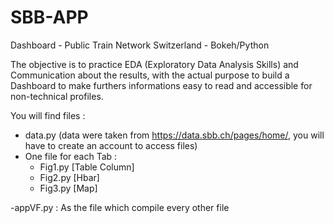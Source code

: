 # SBB-APP
Dashboard - Public Train Network Switzerland - Bokeh/Python

The objective is to practice EDA (Exploratory Data Analysis Skills) and Communication about the results, with the actual purpose to build a Dashboard to make furthers informations easy to read and accessible for non-technical profiles.

You will find files :
- data.py (data were taken from https://data.sbb.ch/pages/home/, you will have to create an account to access files)
- One file for each Tab :
  * Fig1.py [Table Column]
  * Fig2.py [Hbar]
  * Fig3.py [Map]
  
-appVF.py :
As the file which compile every other file

